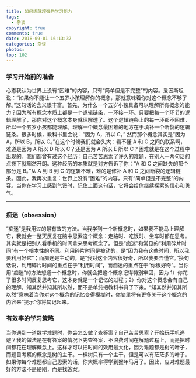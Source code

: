 ```yaml
---
title: 如何练就超强的学习能力
tags:
  - 杂谈
copyright: true
comments: true
date: 2018-09-01 16:13:37
categories: 杂谈
photos:
top: 102
---
```


### 学习开始前的准备

心态我认为世界上没有“困难”的内容，只有“简单但是不完整”的内容。爱因斯坦说：“如果你不能让一个五岁小孩理解你的概念，那就意味着你对这个概念不够了解。”这句话的含义很丰富。首先，为什么一个五岁小孩具备可以理解所有概念的能力？因为所有概念本质上都是一个逻辑链条，一环接一环。只要把每一个环节的逻辑理解了，那你对这个概念本身就理解透了。这个逻辑链条上的每一环都不困难，所以一个五岁小孩都能理解。理解一个概念最困难的地方在于填补一个断裂的逻辑链条。很多时候，教科书里会说：“因为 A，所以 C。” 然而那个概念其实是“因为 A，所以 B，所以 C。”在这个时候我们就会头大：看不懂 A 和 C 之间的联系啊，难道是因为 A 所以 D 所以 C？还是因为 A 所以 E 所以 C？困难就是在这个过程中出现的。我们都曾有过这个经历：自己苦苦思索了许久的难题，在别人一两句话的点拨下就豁然开朗。这种经历的本质就是对方告诉了你：“A 和 C 之间缺失的那个部分是 B。”从 A 到 B 到 C 的逻辑不难，难的是修补 A 和 C 之间断裂的逻辑链条。因此，我再次重复：世界上没有“困难”的内容，只有“简单但是不完整”的内容。当你在学习上感到气馁时，记住上面这句话，它将会给你继续探索的信心和勇气。

---

<!-- more -->

### 痴迷（obsession）

“痴迷”是我用过的最有效的方法。当我学到一个新概念时，如果我不能马上理解它，我就会一整天反复在脑中思索这个概念：走路时、吃饭时、坐车时都在思考。其实就是把别人看手机的时间拿来思考概念了。但是“痴迷”和常见的“利用碎片时间”有一个根本性的不同。利用碎片时间是被动的，是“因为我有这些时间，所以我要利用好它”；而痴迷是主动的，是“我对这个内容很好奇，所以我要弄懂它。”换句话说，利用碎片时间的重点在于“利用时间”，而痴迷的重点在于“你很好奇”。当你用“痴迷”的方法想通一个概念时，你就会把这个概念记得特别牢固，因为 1）你花了很多时间反复思考它，这本身就是一个记忆的过程；2）你对这个概念会有自己的理解，知其然并知其所以然，而不是单纯把教科书背了下来。“知其然并知其所以然”意味着当你对这个概念的记忆变得模糊时，你脑里将有更多关于这个概念的内容来“提示”你将其记起来。

### 有效率的学习策略

当你遇到一道数学难题时，你会怎么做？查答案？自己苦苦思索？开始玩手机逃避？我的做法是在有答案的情况下先查答案，不浪费时间在解题过程上，而是把时间都花在理解概念上。这样才可以把时间的效用最大化，因为难题都是树的叶子，而题目考察的概念是树的主干。一棵树只有一个主干，但是可以有茫茫多的叶子。如果你每个难题都自己思索的话，你大概率得学到猴年马月了。因此，应对难题最好的方法不是硬刚，而是找答案。
